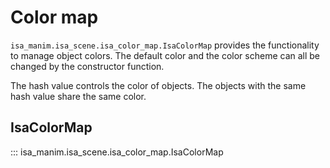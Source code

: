 # Color map

`isa_manim.isa_scene.isa_color_map.IsaColorMap` provides the functionality to manage object colors. The default color and the color scheme can all be changed by the constructor function.

The hash value controls the color of objects. The objects with the same hash value share the same color.

## IsaColorMap

::: isa_manim.isa_scene.isa_color_map.IsaColorMap
